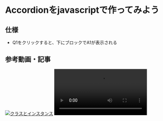 # Accordionをjavascriptで作ってみよう

## 仕様
 - Q1をクリックすると、下にブロックでA1が表示される

## 参考動画・記事
[![クラスとインスタンス](https://img.youtube.com/vi/t7hLDtK8MO4/0.jpg)](https://youtu.be/t7hLDtK8MO4?si=o5OHSjMNsmH0bHJB)
<video src="動画の URL" controls="true"></video>



